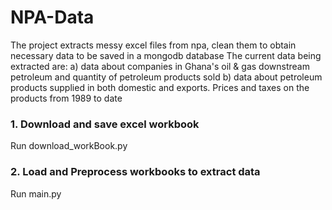 # NPA-Data
The project extracts messy excel files from npa, clean them to obtain necessary data to be saved in a mongodb database
The current data being extracted are:
a) data about companies in Ghana's oil & gas downstream petroleum and quantity of petroleum products sold 
b) data about petroleum products supplied in both domestic and exports. Prices and taxes on the products from 1989 to date

### 1. Download and save excel workbook
Run download_workBook.py

### 2. Load and Preprocess workbooks to extract data
Run main.py
